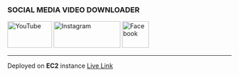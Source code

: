 ### SOCIAL MEDIA VIDEO DOWNLOADER ###
<img src="https://github.com/user-attachments/assets/bc059359-42df-4ed7-a46d-ab62e34384eb" alt="YouTube" width="100" height="60"/>

<img src="https://github.com/user-attachments/assets/83ac69ce-5213-419c-b56a-e75c725bd5e2" alt="Instagram" width="150" height="60"/>

<img src="https://github.com/user-attachments/assets/fadfaf61-fe60-480b-a347-cf98adc629ff" alt="Facebook" width="60" height="60"/>

---
Deployed on **EC2** instance
[Live Link](http://43.204.82.67:8080/VideoDownloader/)



